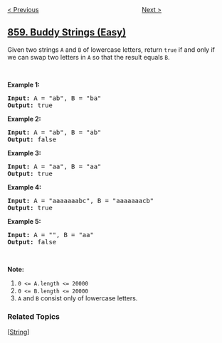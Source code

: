 <!--|This file generated by command(leetcode description); DO NOT EDIT.    |-->
<!--+----------------------------------------------------------------------+-->
<!--|@author    openset <openset.wang@gmail.com>                           |-->
<!--|@link      https://github.com/openset                                 |-->
<!--|@home      https://github.com/openset/leetcode                        |-->
<!--+----------------------------------------------------------------------+-->

[< Previous](../mirror-reflection "Mirror Reflection")
　　　　　　　　　　　　　　　　
[Next >](../lemonade-change "Lemonade Change")

## [859. Buddy Strings (Easy)](https://leetcode.com/problems/buddy-strings "亲密字符串")

<p>Given two strings <code>A</code> and <code>B</code>&nbsp;of lowercase letters, return <code>true</code> if and only if we&nbsp;can swap two letters in <code>A</code> so that the result equals <code>B</code>.</p>

<p>&nbsp;</p>

<p><strong>Example 1:</strong></p>

<div>
<pre>
<strong>Input: </strong>A = <span id="example-input-1-1">&quot;ab&quot;</span>, B = <span id="example-input-1-2">&quot;ba&quot;</span>
<strong>Output: </strong><span id="example-output-1">true</span>
</pre>

<div>
<p><strong>Example 2:</strong></p>

<pre>
<strong>Input: </strong>A = <span id="example-input-2-1">&quot;ab&quot;</span>, B = <span id="example-input-2-2">&quot;ab&quot;</span>
<strong>Output: </strong><span id="example-output-2">false</span>
</pre>

<div>
<p><strong>Example 3:</strong></p>

<pre>
<strong>Input: </strong>A = <span id="example-input-3-1">&quot;aa&quot;</span>, B = <span id="example-input-3-2">&quot;aa&quot;</span>
<strong>Output: </strong><span id="example-output-3">true</span>
</pre>

<div>
<p><strong>Example 4:</strong></p>

<pre>
<strong>Input: </strong>A = <span id="example-input-4-1">&quot;aaaaaaabc&quot;</span>, B = <span id="example-input-4-2">&quot;aaaaaaacb&quot;</span>
<strong>Output: </strong><span id="example-output-4">true</span>
</pre>

<div>
<p><strong>Example 5:</strong></p>

<pre>
<strong>Input: </strong>A = <span id="example-input-5-1">&quot;&quot;</span>, B = <span id="example-input-5-2">&quot;aa&quot;</span>
<strong>Output: </strong><span id="example-output-5">false</span>
</pre>

<p>&nbsp;</p>

<p><strong><span>Note:</span></strong></p>

<ol>
	<li><code>0 &lt;= A.length &lt;= 20000</code></li>
	<li><code>0 &lt;= B.length &lt;= 20000</code></li>
	<li><code>A</code> and&nbsp;<code>B</code> consist only of lowercase letters.</li>
</ol>
</div>
</div>
</div>
</div>
</div>

### Related Topics
  [[String](../../tag/string/README.md)]
